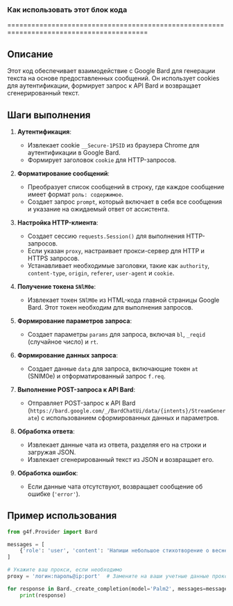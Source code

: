 ### **Как использовать этот блок кода**

=========================================================================================

Описание
-------------------------
Этот код обеспечивает взаимодействие с Google Bard для генерации текста на основе предоставленных сообщений. Он использует cookies для аутентификации, формирует запрос к API Bard и возвращает сгенерированный текст.

Шаги выполнения
-------------------------
1. **Аутентификация**:
   - Извлекает cookie `__Secure-1PSID` из браузера Chrome для аутентификации в Google Bard.
   - Формирует заголовок `cookie` для HTTP-запросов.

2. **Форматирование сообщений**:
   - Преобразует список сообщений в строку, где каждое сообщение имеет формат `роль: содержимое`.
   - Создает запрос `prompt`, который включает в себя все сообщения и указание на ожидаемый ответ от ассистента.

3. **Настройка HTTP-клиента**:
   - Создает сессию `requests.Session()` для выполнения HTTP-запросов.
   - Если указан `proxy`, настраивает прокси-сервер для HTTP и HTTPS запросов.
   - Устанавливает необходимые заголовки, такие как `authority`, `content-type`, `origin`, `referer`, `user-agent` и `cookie`.

4. **Получение токена `SNlM0e`**:
   - Извлекает токен `SNlM0e` из HTML-кода главной страницы Google Bard. Этот токен необходим для выполнения запросов.

5. **Формирование параметров запроса**:
   - Создает параметры `params` для запроса, включая `bl`, `_reqid` (случайное число) и `rt`.

6. **Формирование данных запроса**:
   - Создает данные `data` для запроса, включающие токен `at` (SNlM0e) и отформатированный запрос `f.req`.

7. **Выполнение POST-запроса к API Bard**:
   - Отправляет POST-запрос к API Bard (`https://bard.google.com/_/BardChatUi/data/{intents}/StreamGenerate`) с использованием сформированных данных и параметров.

8. **Обработка ответа**:
   - Извлекает данные чата из ответа, разделяя его на строки и загружая JSON.
   - Извлекает сгенерированный текст из JSON и возвращает его.

9. **Обработка ошибок**:
   - Если данные чата отсутствуют, возвращает сообщение об ошибке (`'error'`).

Пример использования
-------------------------

```python
from g4f.Provider import Bard

messages = [
    {'role': 'user', 'content': 'Напиши небольшое стихотворение о весне'},
]

# Укажите ваш прокси, если необходимо
proxy = 'логин:пароль@ip:port'  # Замените на ваши учетные данные прокси

for response in Bard._create_completion(model='Palm2', messages=messages, stream=False, proxy=proxy):
    print(response)
```